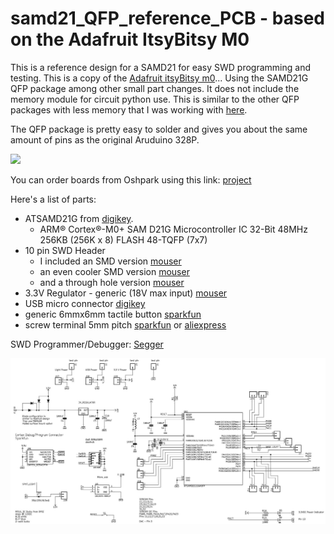 # samd21_QFP_reference_PCB - based on the Adafruit ItsyBitsy M0

This is a reference design for a SAMD21 for easy SWD programming and testing.  This is a copy of the [Adafruit itsyBitsy m0](https://www.adafruit.com/product/3727)... Using the SAMD21G QFP package among other small part changes. It does not include the memory module for circuit python use. This is similar to the other QFP packages with less memory that I was working with [here](https://github.com/hydronics2/samd21_QFP_reference_PCB).

The QFP package is pretty easy to solder and gives you about the same amount of pins as the original Aruduino 328P.

![](https://github.com/hydronics2/samd21_QFP_reference_PCB/blob/master/pics/PCB_top.png)


You can order boards from Oshpark using this link: [project](https://oshpark.com/shared_projects/W1OeQO5j)

Here's a list of parts:
- ATSAMD21G from [digikey](https://www.digikey.com/product-detail/en/microchip-technology/ATSAMD21G18A-AUT/ATSAMD21G18A-AUTCT-ND/4878879).
  -	ARM® Cortex®-M0+ SAM D21G Microcontroller IC 32-Bit 48MHz 256KB (256K x 8) FLASH 48-TQFP (7x7)
- 10 pin SWD Header
  - I included an SMD version [mouser](https://www.mouser.com/ProductDetail/485-752)
  - an even cooler SMD version [mouser](https://www.mouser.com/ProductDetail/485-4048)
  - and a through hole version [mouser](https://www.mouser.com/ProductDetail/200-SHF10501LDTH)
- 3.3V Regulator - generic (18V max input) [mouser](https://www.mouser.com/ProductDetail/511-LDL1117S50R)
- USB micro connector [digikey](https://www.digikey.com/product-detail/en/amphenol-icc-fci/10118194-0001LF/609-4618-1-ND/2785382)
- generic 6mmx6mm tactile button [sparkfun](https://www.sparkfun.com/products/97)
- screw terminal 5mm pitch [sparkfun](https://www.sparkfun.com/products/8432) or [aliexpress](https://www.aliexpress.com/wholesale?catId=0&initiative_id=SB_20190221221755&SearchText=pcb+screw+terminal)



SWD Programmer/Debugger: [Segger](https://www.digikey.com/product-detail/en/segger-microcontroller-systems/8.08.91-J-LINK-EDU-MINI/899-1061-ND/7387472)

![schematic](https://github.com/hydronics2/samd21_QFP_reference_PCB/blob/master/schematic.JPG)
